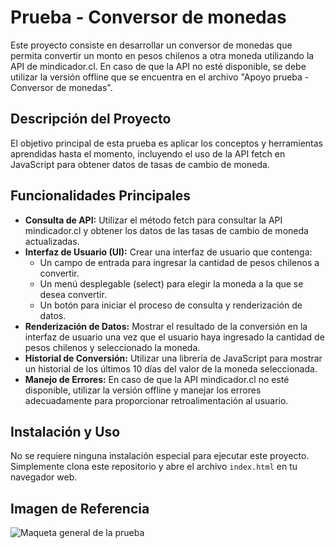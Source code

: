 # Prueba - Conversor de monedas

Este proyecto consiste en desarrollar un conversor de monedas que permita convertir un monto en pesos chilenos a otra moneda utilizando la API de mindicador.cl. En caso de que la API no esté disponible, se debe utilizar la versión offline que se encuentra en el archivo "Apoyo prueba - Conversor de monedas".

## Descripción del Proyecto

El objetivo principal de esta prueba es aplicar los conceptos y herramientas aprendidas hasta el momento, incluyendo el uso de la API fetch en JavaScript para obtener datos de tasas de cambio de moneda.

## Funcionalidades Principales

- **Consulta de API:** Utilizar el método fetch para consultar la API mindicador.cl y obtener los datos de las tasas de cambio de moneda actualizadas.
- **Interfaz de Usuario (UI):** Crear una interfaz de usuario que contenga:
  - Un campo de entrada para ingresar la cantidad de pesos chilenos a convertir.
  - Un menú desplegable (select) para elegir la moneda a la que se desea convertir.
  - Un botón para iniciar el proceso de consulta y renderización de datos.
- **Renderización de Datos:** Mostrar el resultado de la conversión en la interfaz de usuario una vez que el usuario haya ingresado la cantidad de pesos chilenos y seleccionado la moneda.
- **Historial de Conversión:** Utilizar una librería de JavaScript para mostrar un historial de los últimos 10 días del valor de la moneda seleccionada.
- **Manejo de Errores:** En caso de que la API mindicador.cl no esté disponible, utilizar la versión offline y manejar los errores adecuadamente para proporcionar retroalimentación al usuario.

## Instalación y Uso

No se requiere ninguna instalación especial para ejecutar este proyecto. Simplemente clona este repositorio y abre el archivo `index.html` en tu navegador web.

## Imagen de Referencia

![Maqueta general de la prueba](https://i.imgur.com/yXnjHpL.png)
